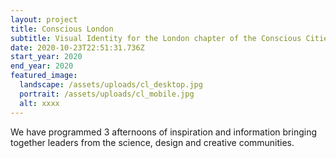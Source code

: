 ```yaml
---
layout: project
title: Conscious London
subtitle: Visual Identity for the London chapter of the Conscious Cities Festival 2020.
date: 2020-10-23T22:51:31.736Z
start_year: 2020
end_year: 2020
featured_image:
  landscape: /assets/uploads/cl_desktop.jpg
  portrait: /assets/uploads/cl_mobile.jpg
  alt: xxxx
---
```

We have programmed 3 afternoons of inspiration and information bringing together leaders from the science, design and creative communities.